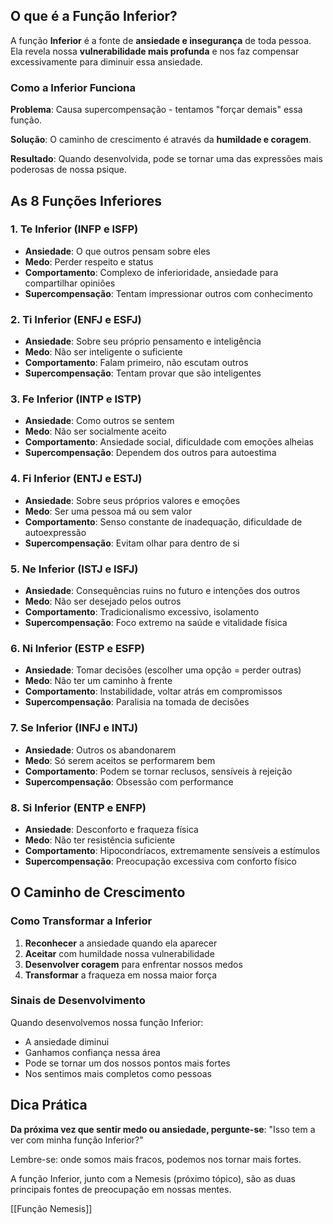## O que é a Função Inferior?

A função **Inferior** é a fonte de **ansiedade e insegurança** de toda pessoa. Ela revela nossa **vulnerabilidade mais profunda** e nos faz compensar excessivamente para diminuir essa ansiedade.

### Como a Inferior Funciona

**Problema**: Causa supercompensação - tentamos "forçar demais" essa função.

**Solução**: O caminho de crescimento é através da **humildade e coragem**. 

**Resultado**: Quando desenvolvida, pode se tornar uma das expressões mais poderosas de nossa psique.

## As 8 Funções Inferiores

### 1. **Te Inferior** (INFP e ISFP)

- **Ansiedade**: O que outros pensam sobre eles
- **Medo**: Perder respeito e status
- **Comportamento**: Complexo de inferioridade, ansiedade para compartilhar opiniões
- **Supercompensação**: Tentam impressionar outros com conhecimento

### 2. **Ti Inferior** (ENFJ e ESFJ)

- **Ansiedade**: Sobre seu próprio pensamento e inteligência
- **Medo**: Não ser inteligente o suficiente
- **Comportamento**: Falam primeiro, não escutam outros
- **Supercompensação**: Tentam provar que são inteligentes

### 3. **Fe Inferior** (INTP e ISTP)

- **Ansiedade**: Como outros se sentem
- **Medo**: Não ser socialmente aceito
- **Comportamento**: Ansiedade social, dificuldade com emoções alheias
- **Supercompensação**: Dependem dos outros para autoestima

### 4. **Fi Inferior** (ENTJ e ESTJ)

- **Ansiedade**: Sobre seus próprios valores e emoções
- **Medo**: Ser uma pessoa má ou sem valor
- **Comportamento**: Senso constante de inadequação, dificuldade de autoexpressão
- **Supercompensação**: Evitam olhar para dentro de si

### 5. **Ne Inferior** (ISTJ e ISFJ)

- **Ansiedade**: Consequências ruins no futuro e intenções dos outros
- **Medo**: Não ser desejado pelos outros
- **Comportamento**: Tradicionalismo excessivo, isolamento
- **Supercompensação**: Foco extremo na saúde e vitalidade física

### 6. **Ni Inferior** (ESTP e ESFP)

- **Ansiedade**: Tomar decisões (escolher uma opção = perder outras)
- **Medo**: Não ter um caminho à frente
- **Comportamento**: Instabilidade, voltar atrás em compromissos
- **Supercompensação**: Paralisia na tomada de decisões

### 7. **Se Inferior** (INFJ e INTJ)

- **Ansiedade**: Outros os abandonarem
- **Medo**: Só serem aceitos se performarem bem
- **Comportamento**: Podem se tornar reclusos, sensíveis à rejeição
- **Supercompensação**: Obsessão com performance

### 8. **Si Inferior** (ENTP e ENFP)

- **Ansiedade**: Desconforto e fraqueza física
- **Medo**: Não ter resistência suficiente
- **Comportamento**: Hipocondríacos, extremamente sensíveis a estímulos
- **Supercompensação**: Preocupação excessiva com conforto físico

## O Caminho de Crescimento

### Como Transformar a Inferior

1. **Reconhecer** a ansiedade quando ela aparecer
2. **Aceitar** com humildade nossa vulnerabilidade
3. **Desenvolver coragem** para enfrentar nossos medos
4. **Transformar** a fraqueza em nossa maior força

### Sinais de Desenvolvimento

Quando desenvolvemos nossa função Inferior:

- A ansiedade diminui
- Ganhamos confiança nessa área
- Pode se tornar um dos nossos pontos mais fortes
- Nos sentimos mais completos como pessoas

## Dica Prática

**Da próxima vez que sentir medo ou ansiedade, pergunte-se**: "Isso tem a ver com minha função Inferior?"

Lembre-se: onde somos mais fracos, podemos nos tornar mais fortes. 

A função Inferior, junto com a Nemesis (próximo tópico), são as duas principais fontes de preocupação em nossas mentes.

[[Função Nemesis]]
